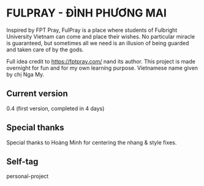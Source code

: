 # FULPRAY - ĐÌNH PHƯƠNG MAI 

Inspired by FPT Pray, FulPray is a place where students of Fulbright University Vietnam can come and place their wishes. No particular miracle is guaranteed, but sometimes all we need is an illusion of being guarded and taken care of by the gods. 

Full idea credit to https://fptpray.com/ nand its author. This project is made overnight for fun and for my own learning purpose. Vietnamese name given by chị Nga My. 

## Current version
0.4 (first version, completed in 4 days)

## Special thanks 
Special thanks to Hoàng Minh for centering the nhang & style fixes. 

## Self-tag 
personal-project
